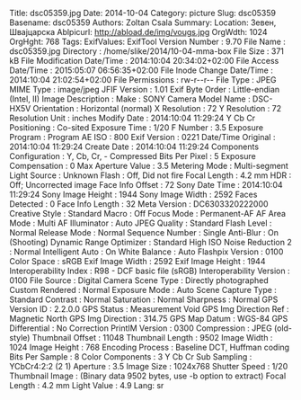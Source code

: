 Title: dsc05359.jpg
Date: 2014-10-04
Category: picture
Slug: dsc05359
Basename: dsc05359
Authors: Zoltan Csala
Summary:
Location: Зевен, Швајцарска
Ablpicurl: http://abload.de/img/vougs.jpg
OrgWdth: 1024
OrgHght: 768
Tags:
ExifValues: ExifTool Version Number : 9.70
            File Name : dsc05359.jpg
            Directory : /home/slike/2014/10-04-mma-box
            File Size : 371 kB
            File Modification Date/Time : 2014:10:04 20:34:02+02:00
            File Access Date/Time : 2015:05:07 06:56:35+02:00
            File Inode Change Date/Time : 2014:10:04 21:02:54+02:00
            File Permissions : rw-r--r--
            File Type : JPEG
            MIME Type : image/jpeg
            JFIF Version : 1.01
            Exif Byte Order : Little-endian (Intel, II)
            Image Description :
            Make : SONY
            Camera Model Name : DSC-HX5V
            Orientation : Horizontal (normal)
            X Resolution : 72
            Y Resolution : 72
            Resolution Unit : inches
            Modify Date : 2014:10:04 11:29:24
            Y Cb Cr Positioning : Co-sited
            Exposure Time : 1/20
            F Number : 3.5
            Exposure Program : Program AE
            ISO : 800
            Exif Version : 0221
            Date/Time Original : 2014:10:04 11:29:24
            Create Date : 2014:10:04 11:29:24
            Components Configuration : Y, Cb, Cr, -
            Compressed Bits Per Pixel : 5
            Exposure Compensation : 0
            Max Aperture Value : 3.5
            Metering Mode : Multi-segment
            Light Source : Unknown
            Flash : Off, Did not fire
            Focal Length : 4.2 mm
            HDR : Off; Uncorrected image
            Face Info Offset : 72
            Sony Date Time : 2014:10:04 11:29:24
            Sony Image Height : 1944
            Sony Image Width : 2592
            Faces Detected : 0
            Face Info Length : 32
            Meta Version : DC6303320222000
            Creative Style : Standard
            Macro : Off
            Focus Mode : Permanent-AF
            AF Area Mode : Multi
            AF Illuminator : Auto
            JPEG Quality : Standard
            Flash Level : Normal
            Release Mode : Normal
            Sequence Number : Single
            Anti-Blur : On (Shooting)
            Dynamic Range Optimizer : Standard
            High ISO Noise Reduction 2 : Normal
            Intelligent Auto : On
            White Balance : Auto
            Flashpix Version : 0100
            Color Space : sRGB
            Exif Image Width : 2592
            Exif Image Height : 1944
            Interoperability Index : R98 - DCF basic file (sRGB)
            Interoperability Version : 0100
            File Source : Digital Camera
            Scene Type : Directly photographed
            Custom Rendered : Normal
            Exposure Mode : Auto
            Scene Capture Type : Standard
            Contrast : Normal
            Saturation : Normal
            Sharpness : Normal
            GPS Version ID : 2.2.0.0
            GPS Status : Measurement Void
            GPS Img Direction Ref : Magnetic North
            GPS Img Direction : 314.75
            GPS Map Datum : WGS-84
            GPS Differential : No Correction
            PrintIM Version : 0300
            Compression : JPEG (old-style)
            Thumbnail Offset : 11048
            Thumbnail Length : 9502
            Image Width : 1024
            Image Height : 768
            Encoding Process : Baseline DCT, Huffman coding
            Bits Per Sample : 8
            Color Components : 3
            Y Cb Cr Sub Sampling : YCbCr4:2:2 (2 1)
            Aperture : 3.5
            Image Size : 1024x768
            Shutter Speed : 1/20
            Thumbnail Image : (Binary data 9502 bytes, use -b option to extract)
            Focal Length : 4.2 mm
            Light Value : 4.9
Lang: sr

